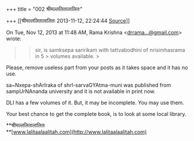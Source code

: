 +++
title = "002 श्रीमल्ललितालालितः"

+++
[[श्रीमल्ललितालालितः	2013-11-12, 22:24:44 [Source](https://groups.google.com/g/samskrita/c/tyQYRqQmZZ4)]]



On Tue, Nov 12, 2013 at 11:48 AM, Rama Krishna \<[drrama...@gmail.com]()\> wrote:  

> 
> > sir, is samksepa saririkam with tattvabodhini of nrisimhasrama in 5 > volumes available. >
> 
> > 
> >   
> > 

  

Please, remove useless part from your posts as it takes space and it has no use.  

sa\~Nxepa-shArIraka of shrI-sarvaGYAtma-muni was published from sampUrNAnanda university and it is not available in print now.  

DLI has a few volumes of it. But, it may be incomplete. You may use them.  

Your best chance to get the complete book, is to look at some local library.  


  
  

**श्रीमल्ललितालालितः  
**[www.lalitaalaalitah.com](http://www.lalitaalaalitah.com)

